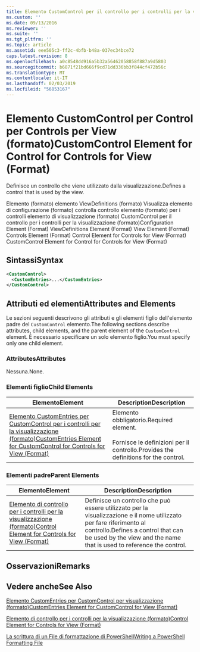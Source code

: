 ```yaml
---
title: Elemento CustomControl per il controllo per i controlli per la visualizzazione (formato) | Microsoft Docs
ms.custom: ''
ms.date: 09/13/2016
ms.reviewer: ''
ms.suite: ''
ms.tgt_pltfrm: ''
ms.topic: article
ms.assetid: eee505c3-ff2c-4bfb-b48a-037ec34bce72
caps.latest.revision: 8
ms.openlocfilehash: a0c8548dd916a5b32a56462058858f887a9d5803
ms.sourcegitcommit: b6871f21bd666f9cd71dd336bb3f844cf472b56c
ms.translationtype: MT
ms.contentlocale: it-IT
ms.lasthandoff: 02/03/2019
ms.locfileid: "56853167"
---
```

# <a name="customcontrol-element-for-control-for-controls-for-view-format"></a><span data-ttu-id="01883-102">Elemento CustomControl per Control per Controls per View (formato)</span><span class="sxs-lookup"><span data-stu-id="01883-102">CustomControl Element for Control for Controls for View (Format)</span></span>

<span data-ttu-id="01883-103">Definisce un controllo che viene utilizzato dalla visualizzazione.</span><span class="sxs-lookup"><span data-stu-id="01883-103">Defines a control that is used by the view.</span></span>

<span data-ttu-id="01883-104">Elemento (formato) elemento ViewDefinitions (formato) Visualizza elemento di configurazione (formato) controlla controllo elemento (formato) per i controlli elemento di visualizzazione (formato) CustomControl per il controllo per i controlli per la visualizzazione (formato)</span><span class="sxs-lookup"><span data-stu-id="01883-104">Configuration Element (Format) ViewDefinitions Element (Format) View Element (Format) Controls Element (Format) Control Element for Controls for View (Format) CustomControl Element for Control for Controls for View (Format)</span></span>

## <a name="syntax"></a><span data-ttu-id="01883-105">Sintassi</span><span class="sxs-lookup"><span data-stu-id="01883-105">Syntax</span></span>

```xml
<CustomControl>
  <CustomEntries>...</CustomEntries>
</CustomControl>
```

## <a name="attributes-and-elements"></a><span data-ttu-id="01883-106">Attributi ed elementi</span><span class="sxs-lookup"><span data-stu-id="01883-106">Attributes and Elements</span></span>

<span data-ttu-id="01883-107">Le sezioni seguenti descrivono gli attributi e gli elementi figlio dell'elemento padre del `CustomControl` elemento.</span><span class="sxs-lookup"><span data-stu-id="01883-107">The following sections describe attributes, child elements, and the parent element of the `CustomControl` element.</span></span> <span data-ttu-id="01883-108">È necessario specificare un solo elemento figlio.</span><span class="sxs-lookup"><span data-stu-id="01883-108">You must specify only one child element.</span></span>

### <a name="attributes"></a><span data-ttu-id="01883-109">Attributes</span><span class="sxs-lookup"><span data-stu-id="01883-109">Attributes</span></span>

<span data-ttu-id="01883-110">Nessuna.</span><span class="sxs-lookup"><span data-stu-id="01883-110">None.</span></span>

### <a name="child-elements"></a><span data-ttu-id="01883-111">Elementi figlio</span><span class="sxs-lookup"><span data-stu-id="01883-111">Child Elements</span></span>

|<span data-ttu-id="01883-112">Elemento</span><span class="sxs-lookup"><span data-stu-id="01883-112">Element</span></span>|<span data-ttu-id="01883-113">Description</span><span class="sxs-lookup"><span data-stu-id="01883-113">Description</span></span>|
|-------------|-----------------|
|[<span data-ttu-id="01883-114">Elemento CustomEntries per CustomControl per i controlli per la visualizzazione (formato)</span><span class="sxs-lookup"><span data-stu-id="01883-114">CustomEntries Element for CustomControl for Controls for View (Format)</span></span>](./customentries-element-for-customcontrol-for-controls-for-view-format.md)|<span data-ttu-id="01883-115">Elemento obbligatorio.</span><span class="sxs-lookup"><span data-stu-id="01883-115">Required element.</span></span><br /><br /> <span data-ttu-id="01883-116">Fornisce le definizioni per il controllo.</span><span class="sxs-lookup"><span data-stu-id="01883-116">Provides the definitions for the control.</span></span>|

### <a name="parent-elements"></a><span data-ttu-id="01883-117">Elementi padre</span><span class="sxs-lookup"><span data-stu-id="01883-117">Parent Elements</span></span>

|<span data-ttu-id="01883-118">Elemento</span><span class="sxs-lookup"><span data-stu-id="01883-118">Element</span></span>|<span data-ttu-id="01883-119">Description</span><span class="sxs-lookup"><span data-stu-id="01883-119">Description</span></span>|
|-------------|-----------------|
|[<span data-ttu-id="01883-120">Elemento di controllo per i controlli per la visualizzazione (formato)</span><span class="sxs-lookup"><span data-stu-id="01883-120">Control Element for Controls for View (Format)</span></span>](./control-element-for-controls-for-view-format.md)|<span data-ttu-id="01883-121">Definisce un controllo che può essere utilizzato per la visualizzazione e il nome utilizzato per fare riferimento al controllo.</span><span class="sxs-lookup"><span data-stu-id="01883-121">Defines a control that can be used by the view and the name that is used to reference the control.</span></span>|

## <a name="remarks"></a><span data-ttu-id="01883-122">Osservazioni</span><span class="sxs-lookup"><span data-stu-id="01883-122">Remarks</span></span>

## <a name="see-also"></a><span data-ttu-id="01883-123">Vedere anche</span><span class="sxs-lookup"><span data-stu-id="01883-123">See Also</span></span>

[<span data-ttu-id="01883-124">Elemento CustomEntries per CustomControl per visualizzazione (formato)</span><span class="sxs-lookup"><span data-stu-id="01883-124">CustomEntries Element for CustomControl for View (Format)</span></span>](./customentries-element-for-customcontrol-for-controls-for-configuration-format.md)

[<span data-ttu-id="01883-125">Elemento di controllo per i controlli per la visualizzazione (formato)</span><span class="sxs-lookup"><span data-stu-id="01883-125">Control Element for Controls for View (Format)</span></span>](./control-element-for-controls-for-view-format.md)

[<span data-ttu-id="01883-126">La scrittura di un File di formattazione di PowerShell</span><span class="sxs-lookup"><span data-stu-id="01883-126">Writing a PowerShell Formatting File</span></span>](./writing-a-powershell-formatting-file.md)
